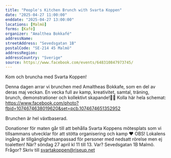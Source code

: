 ```yaml
---
title: "People's Kitchen Brunch with Svarta Koppen"
date: "2025-04-27 11:00:00"
enddate: "2025-04-27 13:00:00"
locations: [Malmö]
forms: [Kafé]
organizer: "Amalthea Bokkafé"
addressName: 
streetAddress: "Sevedsgatan 1B"
postalCode: "SE-214 45 Malmö"
addressRegion:
addressCountry: "Sverige"
source: https://www.facebook.com/events/648310847973745/
---
```

Kom och bruncha med Svarta Koppen!

Denna dagen arrar vi brunchen med Amaltheas Bokkafe, som en del av deras maj veckan. En vecka full av kamp, kreativitet, samtal, träning, brunch, demonstrationer och kollektivt skapande!🖤✊ Kolla här hela schemat:
https://www.facebook.com/photo?fbid=1074674638019620&set=pcb.1074674651352952

Brunchen är hel växtbaserad.

Donationer för maten går till att behålla Svarta Koppens mötesplats som vi tillsammans utvecklar för att stötta organisering och kamp ❤
OBS! Lokalens ingång är tillgänglighetsanpassad för personer med nedsatt rörelse men ej toaletten!
När? söndag 27 april kl 11 till 13.
Var? Sevedsgatan 1B Malmö.
Frågor?
Skriv till svartakoppen@riseup.net
